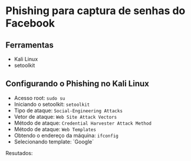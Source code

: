 # **Phishing para captura de senhas do Facebook**

## **Ferramentas**

* Kali Linux
* setoolkit

## **Configurando o Phishing no Kali Linux**

* Acesso root: `sudo su`
* Iniciando o setoolkit: `setoolkit`
* Tipo de ataque: `Social-Engineering Attacks`
* Vetor de ataque: `Web Site Attack Vectors`
* Método de ataque: `Credential Harvester Attack Method `
* Método de ataque: `Web Templates`
* Obtendo o endereço da máquina: `ifconfig`
* Selecionando template: ´Google´


Resutados:
